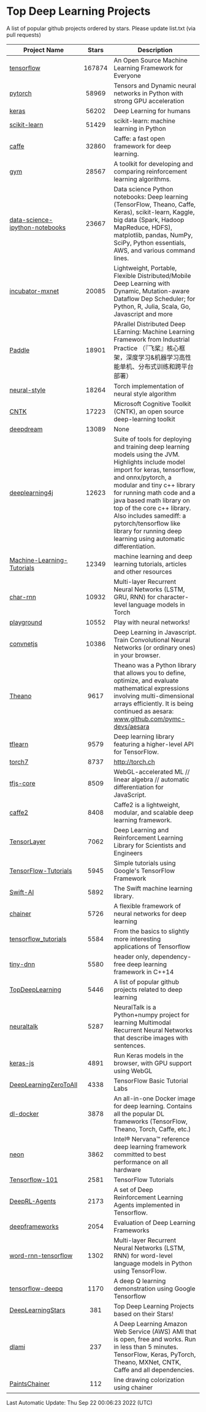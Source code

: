 # Top Deep Learning Projects
A list of popular github projects ordered by stars.
Please update list.txt (via pull requests)

|Project Name| Stars | Description |
| ---------- |:-----:| ----------- |
| [tensorflow](https://github.com/tensorflow/tensorflow) | 167874 | An Open Source Machine Learning Framework for Everyone |
| [pytorch](https://github.com/pytorch/pytorch) | 58969 | Tensors and Dynamic neural networks in Python with strong GPU acceleration |
| [keras](https://github.com/keras-team/keras) | 56202 | Deep Learning for humans |
| [scikit-learn](https://github.com/scikit-learn/scikit-learn) | 51429 | scikit-learn: machine learning in Python |
| [caffe](https://github.com/BVLC/caffe) | 32860 | Caffe: a fast open framework for deep learning. |
| [gym](https://github.com/openai/gym) | 28567 | A toolkit for developing and comparing reinforcement learning algorithms. |
| [data-science-ipython-notebooks](https://github.com/donnemartin/data-science-ipython-notebooks) | 23667 | Data science Python notebooks: Deep learning (TensorFlow, Theano, Caffe, Keras), scikit-learn, Kaggle, big data (Spark, Hadoop MapReduce, HDFS), matplotlib, pandas, NumPy, SciPy, Python essentials, AWS, and various command lines. |
| [incubator-mxnet](https://github.com/apache/incubator-mxnet) | 20085 | Lightweight, Portable, Flexible Distributed/Mobile Deep Learning with Dynamic, Mutation-aware Dataflow Dep Scheduler; for Python, R, Julia, Scala, Go, Javascript and more |
| [Paddle](https://github.com/PaddlePaddle/Paddle) | 18901 | PArallel Distributed Deep LEarning: Machine Learning Framework from Industrial Practice （『飞桨』核心框架，深度学习&机器学习高性能单机、分布式训练和跨平台部署） |
| [neural-style](https://github.com/jcjohnson/neural-style) | 18264 | Torch implementation of neural style algorithm |
| [CNTK](https://github.com/microsoft/CNTK) | 17223 | Microsoft Cognitive Toolkit (CNTK), an open source deep-learning toolkit |
| [deepdream](https://github.com/google/deepdream) | 13089 | None |
| [deeplearning4j](https://github.com/deeplearning4j/deeplearning4j) | 12623 | Suite of tools for deploying and training deep learning models using the JVM. Highlights include model import for keras, tensorflow, and onnx/pytorch, a modular and tiny c++ library for running math code and a java based math library on top of the core c++ library. Also includes samediff: a pytorch/tensorflow like library for running deep learning using automatic differentiation. |
| [Machine-Learning-Tutorials](https://github.com/ujjwalkarn/Machine-Learning-Tutorials) | 12349 | machine learning and deep learning tutorials, articles and other resources  |
| [char-rnn](https://github.com/karpathy/char-rnn) | 10932 | Multi-layer Recurrent Neural Networks (LSTM, GRU, RNN) for character-level language models in Torch |
| [playground](https://github.com/tensorflow/playground) | 10552 | Play with neural networks! |
| [convnetjs](https://github.com/karpathy/convnetjs) | 10386 | Deep Learning in Javascript. Train Convolutional Neural Networks (or ordinary ones) in your browser. |
| [Theano](https://github.com/Theano/Theano) | 9617 | Theano was a Python library that allows you to define, optimize, and evaluate mathematical expressions involving multi-dimensional arrays efficiently. It is being continued as aesara: www.github.com/pymc-devs/aesara |
| [tflearn](https://github.com/tflearn/tflearn) | 9579 | Deep learning library featuring a higher-level API for TensorFlow. |
| [torch7](https://github.com/torch/torch7) | 8737 | http://torch.ch |
| [tfjs-core](https://github.com/tensorflow/tfjs-core) | 8509 | WebGL-accelerated ML // linear algebra // automatic differentiation for JavaScript. |
| [caffe2](https://github.com/facebookarchive/caffe2) | 8408 | Caffe2 is a lightweight, modular, and scalable deep learning framework. |
| [TensorLayer](https://github.com/tensorlayer/TensorLayer) | 7062 | Deep Learning and Reinforcement Learning Library for Scientists and Engineers  |
| [TensorFlow-Tutorials](https://github.com/nlintz/TensorFlow-Tutorials) | 5945 | Simple tutorials using Google's TensorFlow Framework |
| [Swift-AI](https://github.com/Swift-AI/Swift-AI) | 5892 | The Swift machine learning library. |
| [chainer](https://github.com/chainer/chainer) | 5726 | A flexible framework of neural networks for deep learning |
| [tensorflow_tutorials](https://github.com/pkmital/tensorflow_tutorials) | 5584 | From the basics to slightly more interesting applications of Tensorflow |
| [tiny-dnn](https://github.com/tiny-dnn/tiny-dnn) | 5580 | header only, dependency-free deep learning framework in C++14 |
| [TopDeepLearning](https://github.com/aymericdamien/TopDeepLearning) | 5446 | A list of popular github projects related to deep learning |
| [neuraltalk](https://github.com/karpathy/neuraltalk) | 5287 | NeuralTalk is a Python+numpy project for learning Multimodal Recurrent Neural Networks that describe images with sentences. |
| [keras-js](https://github.com/transcranial/keras-js) | 4891 | Run Keras models in the browser, with GPU support using WebGL |
| [DeepLearningZeroToAll](https://github.com/hunkim/DeepLearningZeroToAll) | 4338 | TensorFlow Basic Tutorial Labs |
| [dl-docker](https://github.com/floydhub/dl-docker) | 3878 | An all-in-one Docker image for deep learning. Contains all the popular DL frameworks (TensorFlow, Theano, Torch, Caffe, etc.) |
| [neon](https://github.com/NervanaSystems/neon) | 3862 | Intel® Nervana™ reference deep learning framework committed to best performance on all hardware |
| [Tensorflow-101](https://github.com/sjchoi86/Tensorflow-101) | 2581 | TensorFlow Tutorials |
| [DeepRL-Agents](https://github.com/awjuliani/DeepRL-Agents) | 2173 | A set of Deep Reinforcement Learning Agents implemented in Tensorflow. |
| [deepframeworks](https://github.com/zer0n/deepframeworks) | 2054 | Evaluation of Deep Learning Frameworks |
| [word-rnn-tensorflow](https://github.com/hunkim/word-rnn-tensorflow) | 1302 | Multi-layer Recurrent Neural Networks (LSTM, RNN) for word-level language models in Python using TensorFlow. |
| [tensorflow-deepq](https://github.com/siemanko/tensorflow-deepq) | 1170 | A deep Q learning demonstration using Google Tensorflow |
| [DeepLearningStars](https://github.com/hunkim/DeepLearningStars) | 381 | Top Deep Learning Projects based on their Stars! |
| [dlami](https://github.com/ritchieng/dlami) | 237 | A Deep Learning Amazon Web Service (AWS) AMI that is open, free and works. Run in less than 5 minutes. TensorFlow, Keras, PyTorch, Theano, MXNet, CNTK, Caffe and all dependencies. |
| [PaintsChainer](https://github.com/taizan/PaintsChainer) | 112 | line drawing colorization using chainer |

Last Automatic Update: Thu Sep 22 00:06:23 2022 (UTC)
